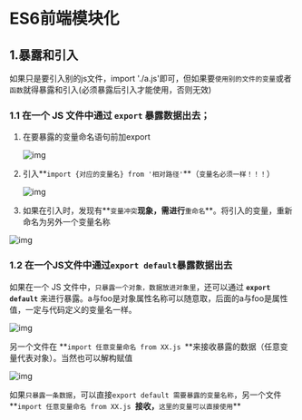 # ES6前端模块化

## 1.暴露和引入

如果只是要引入别的js文件，import './a.js'即可，但如果要`使用别的文件的变量`或者`函数`就得暴露和引入(必须暴露后引入才能使用，否则无效)

### 1.1 在一个 JS 文件中通过 `export` 暴露数据出去；

1. 在要暴露的变量命名语句前加export

   ![img](https://api2.mubu.com/v3/document_image/3a215f76-65a7-468c-90d1-40f4519fc7e6-10071129.jpg)

2. 引入**`import {对应的变量名} from '相对路径'`**（`变量名必须一样！！！`）

   ![img](https://api2.mubu.com/v3/document_image/96853723-5a16-4d40-925a-7a60e09839dc-10071129.jpg)

3.  如果在引入时，发现有**`变量冲突`**现象，需进行**`重命名`**。将引入的变量，重新命名为另外一个变量名称

   ![img](https://api2.mubu.com/v3/document_image/06a67a4c-43e9-4350-bd7e-087946ea4fc3-10071129.jpg)

### 1.2 在一个JS文件中通过`export default`暴露数据出去

如果在一个 JS 文件中，`只暴露一个对象，数据放进对象里`，还可以通过 **`export default`** 来进行暴露。a与foo是对象属性名称可以随意取，后面的a与foo是属性值，一定与代码定义的变量名一样。

![img](https://api2.mubu.com/v3/document_image/ea050dce-08e2-4d2c-b9c0-9e4841ee10fd-10071129.jpg)

另一个文件在 **`import 任意变量命名 from XX.js `**来接收暴露的数据（任意变量代表对象）。当然也可以解构赋值

![img](https://api2.mubu.com/v3/document_image/0cc15c84-0783-4b5f-94c2-190156fee3ca-10071129.jpg)

如果`只暴露一条数据`，可以直接`export default 需要暴露的变量名称`，另一个文件**`import 任意变量命名 from XX.js `**接收，**`这里的变量可以直接使用`**